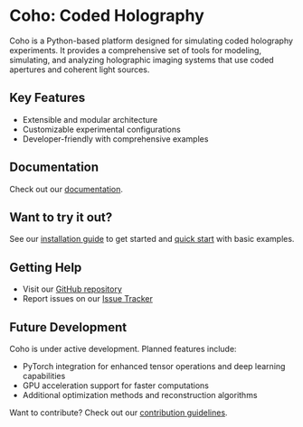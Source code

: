 # Coho: Coded Holography

Coho is a Python-based platform designed for simulating coded holography experiments. It provides a comprehensive set of tools for modeling, simulating, and analyzing holographic imaging systems that use coded apertures and coherent light sources.

## Key Features

* Extensible and modular architecture
* Customizable experimental configurations
* Developer-friendly with comprehensive examples

## Documentation

Check out our [documentation](https://dgursoy.github.io/coho/).

## Want to try it out?

See our [installation guide](docs/installation.md) to get started and [quick start](docs/quickstart.md) with basic examples.

## Getting Help

* Visit our [GitHub repository](https://github.com/dgursoy/coho)
* Report issues on our [Issue Tracker](https://github.com/dgursoy/coho/issues)

## Future Development

Coho is under active development. Planned features include:

* PyTorch integration for enhanced tensor operations and deep learning capabilities
* GPU acceleration support for faster computations
* Additional optimization methods and reconstruction algorithms

Want to contribute? Check out our [contribution guidelines](docs/contributing/index.md).
